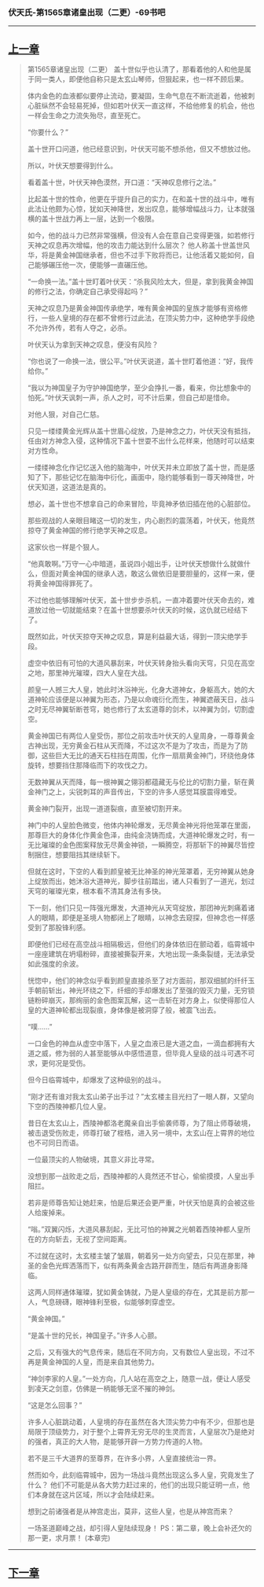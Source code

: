 ### 伏天氏-第1565章诸皇出现（二更）-69书吧

--------
[上一章](./0b95e40d83b241cdd1b1ec943465c440.md)
--------


>
>
>
>第1565章诸皇出现（二更）
>盖十世似乎也认清了，那看着他的人和他是属于同一类人，即便他自称只是太玄山琴师，但狠起来，也一样不顾后果。
>
>体内金色的血液都似要停止流动，要凝固，生命气息在不断流逝着，他被刺心脏纵然不会轻易死掉，但如若叶伏天一直这样，不给他修复的机会，他也一样会生命之力流失殆尽，直至死亡。
>
>“你要什么？”
>
>盖十世开口问道，他已经意识到，叶伏天可能不想杀他，但又不想放过他。
>
>所以，叶伏天想要得到什么。
>
>看着盖十世，叶伏天神色漠然，开口道：“天神叹息修行之法。”
>
>比起盖十世的性命，他更在乎提升自己的实力，在和盖十世的战斗中，唯有此法让他颇为心惊，犹如天神降世，发出叹息，能够增幅战斗力，让本就强横的盖十世战力再上一层，达到一个极限。
>
>如今，他的战斗力已然非常强横，但没有人会在意自己变得更强，如若修行天神之叹息再次增幅，他的攻击力能达到什么层次？
>他人称盖十世盖世风华，将是黄金神国继承者，但也不过手下败将而已，让他活着又能如何，自己能够碾压他一次，便能够一直碾压他。
>
>“一命换一法。”盖十世盯着叶伏天：“杀我风险太大，但是，拿到我黄金神国的修行之法，你确定自己承受得起吗？”
>
>天神之叹息乃是黄金神国传承绝学，唯有黄金神国的皇族才能够有资格修行，一些人皇境的存在都不曾修行过此法，在顶尖势力中，这种绝学手段绝不允许外传，若有人夺之，必杀。
>
>叶伏天认为拿到天神之叹息，便没有风险？
>
>“你也说了一命换一法，很公平。”叶伏天说道，盖十世盯着他道：“好，我传给你。”
>
>“我以为神国皇子为守护神国绝学，至少会挣扎一番，看来，你比想象中的怕死。”叶伏天讽刺一声，杀人之时，可不计后果，但自己却是惜命。
>
>对他人狠，对自己仁慈。
>
>只见一缕缕黄金光辉从盖十世眉心绽放，乃是神念之力，叶伏天没有抵挡，任由对方神念入侵，这种情况下盖十世耍不出什么花样来，他随时可以结束对方性命。
>
>一缕缕神念化作记忆送入他的脑海中，叶伏天并未立即放了盖十世，而是感知了下，那些记忆在脑海中衍化，画面中，隐约能够看到一尊天神降世，叶伏天知道，这道法是真的。
>
>想必，盖十世也不想拿自己的命来冒险，毕竟神矛依旧插在他的心脏部位。
>
>那些观战的人亲眼目睹这一切的发生，内心剧烈的震荡着，叶伏天，他竟然掠夺了黄金神国的修行绝学天神之叹息。
>
>这家伙也一样是个狠人。
>
>“他真敢啊。”万守一心中暗道，虽说四小姐出手，让叶伏天想做什么就做什么，但面对黄金神国的继承人选，敢这么做依旧是要胆量的，这样一来，便将黄金神国得罪死了。
>
>不过他也能够理解叶伏天，盖十世步步杀机，一直冲着要叶伏天命去的，难道放过他一切就能结束？在盖十世想要杀叶伏天的时候，这仇就已经结下了。
>
>既然如此，叶伏天掠夺天神之叹息，算是利益最大话，得到一顶尖绝学手段。
>
>虚空中依旧有可怕的大道风暴刮来，叶伏天转身抬头看向天穹，只见在高空之地，那里神光璀璨，四大人皇在大战。
>
>颜皇一人撼三大人皇，她此时沐浴神光，化身大道神女，身躯高大，她的大道神轮应该便是以神翼为形态，乃是以命魂衍化而生，神翼遮蔽天日，战斗之时无尽神翼斩断苍穹，她也修行了太玄道尊的剑术，以神翼为剑，切割虚空。
>
>黄金神国已有两位人皇受伤，那位之前攻击叶伏天的人皇周身，一尊尊黄金古神出现，无穷黄金石柱从天而降，不过这次不是为了攻击，而是为了防御，这些巨大无比的通天石柱挡在周围，化作一扇扇黄金神门，环绕他身体旋转，想要挡住那降临而下的攻伐之力。
>
>无数神翼从天而降，每一根神翼之翎羽都蕴藏无与伦比的切割力量，斩在黄金神门之上，尖锐刺耳的声音传出，下空的许多人感觉耳膜震得难受。
>
>黄金神门裂开，出现一道道裂痕，直至被切割开来。
>
>神门中的人皇脸色微变，他体内神轮爆发，无尽黄金神光将他笼罩在里面，那尊巨大的身体化作黄金色泽，由纯金浇铸而成，大道神轮爆发之时，有一无比璀璨的金色图案释放无尽黄金神锁，一瞬腾空，将那斩下的神翼尽皆控制捆住，想要阻挡其继续斩下。
>
>但就在这时，下空的人看到颜皇被无比神圣的神光笼罩着，无穷神翼从她身上绽放而出，她沐浴大道神光，脚步往前踏出，诸人只看到了一道光，划过天穹的璀璨光束，根本看不清其身法有多快。
>
>下一刻，他们只见一阵强光爆发，大道神光从天穹绽放，那团神光刺痛着诸人的眼睛，即便是圣境人物都闭上了眼睛，以神念去窥探，但神念也一样感受到了那股锋利感。
>
>即便他们已经在高空战斗相隔极远，但他们的身体依旧在颤动着，临霄城中一座座建筑在坍塌粉碎，直接被撕裂开来，大地出现一条条裂缝，无法承受如此强度的余波。
>
>恍惚中，他们的神念似乎看到颜皇直接杀至了对方面前，那双细腻的纤纤玉手朝前斩出，神光环绕之下，纤细的手却爆发出了至强的毁灭力量，无穷锁链粉碎崩灭，那绚丽的金色图案瓦解，这一击斩在对方身上，似使得那位人皇的大道神轮都出现裂痕，身体像是被洞穿了般，被震飞出去。
>
>“噗……”
>
>一口金色的神血从虚空中落下，人皇之血液已是大道之血，一滴血都拥有大道之威，修为弱的人甚至能够从中感悟道意，但毕竟人皇级的战斗可遇不可求，更何况是受伤。
>
>但今日临霄城中，却爆发了这种级别的战斗。
>
>“刚才还有谁对我太玄山弟子出手过？”太玄楼主目光扫了一眼人群，又望向下空的西陵神都几位人皇。
>
>昔日在太玄山上，西陵神都洛老魔亲自出手偷袭师尊，为了阻止师尊破境，被击退受伤败走，师尊打破了桎梏，进入另一境中，太玄山在上霄界的地位也不可同日而语。
>
>一位最顶尖的人物破境，其意义非比寻常。
>
>没想到那一战败走之后，西陵神都的人竟然还不甘心，偷偷摸摸，人皇出手阻拦。
>
>若非是师尊告知让她赶来，怕是后果还会更严重，叶伏天怕是真的会被这些人给废掉来。
>
>“嗡。”双翼闪烁，大道风暴刮起，无比可怕的神翼之光朝着西陵神都人皇所在的方向斩去，无视了空间距离。
>
>不过就在这时，太玄楼主皱了皱眉，朝着另一处方向望去，只见在那里，神圣的金色光辉洒落而下，似有两条黄金古路开辟而生，随后有两道身影降临。
>
>这两人同样通体璀璨，犹如黄金铸就，乃是人皇级的存在，尤其是前方那一人，气息磅礴，眼神锋利至极，似能够刺穿虚空。
>
>“黄金神国。”
>
>“是盖十世的兄长，神国皇子。”许多人心颤。
>
>之后，又有强大的气息传来，随后在不同方向，又有数位人皇出现，不过不再是黄金神国的人皇，而是来自其他势力。
>
>“神剑李家的人皇。”一处方向，几人站在高空之上，随意一战，便让人感受到凌天之剑意，仿佛是一柄能够无坚不摧的神剑。
>
>“这是怎么回事？”
>
>许多人心脏跳动着，人皇境的存在虽然在各大顶尖势力中有不少，但那也是局限于顶级势力，对于整个上霄界无穷无尽的生灵而言，人皇层次乃是绝对的强者，真正的大人物，是能够开辟一方势力传道的人物。
>
>若不是三千大道界的至尊界，在许多小界，人皇直接统治一界。
>
>然而如今，此刻临霄城中，因为一场战斗竟然出现这么多人皇，究竟发生了什么？
>他们不可能是从各大势力赶过来的，他们的出现只能证明一点，他们本身就在这片区域，所以才会陆续赶来。
>
>想到之前诸强者是从神宫走出，莫非，这些人皇，也是从神宫而来？
>
>一场圣道巅峰之战，却引得人皇陆续现身！
>PS：第二章，晚上会补还欠的那一更，求月票！
>(本章完)
>
>

--------
[下一章](./28129668d1ef4a99449ad1ba6396eb4d.md)
--------
